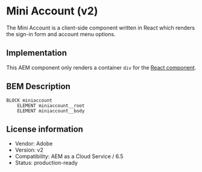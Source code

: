 # Mini Account (v2)

The Mini Account is a client-side component written in React which renders the sign-in form and account menu options.

## Implementation

This AEM component only renders a container `div` for the [React component](/react-components/src/components/AccountContainer).

## BEM Description

```
BLOCK miniaccount
    ELEMENT miniaccount__root
    ELEMENT miniaccount__body    
```

## License information

-   Vendor: Adobe
-   Version: v2
-   Compatibility: AEM as a Cloud Service / 6.5
-   Status: production-ready
